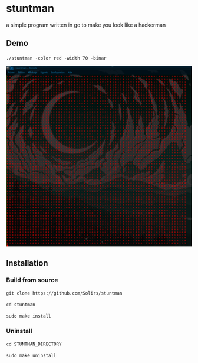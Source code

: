 # stuntman
a simple program written in go to make you look like a hackerman



## Demo


`./stuntman -color red -width 70 -binar`

![alt text](https://github.com/Solirs/stuntman/blob/main/ressources/demo.png?raw=true)

## Installation

### Build from source

`git clone https://github.com/Solirs/stuntman`

`cd stuntman`

`sudo make install`


### Uninstall

`cd STUNTMAN_DIRECTORY`

`sudo make uninstall`
